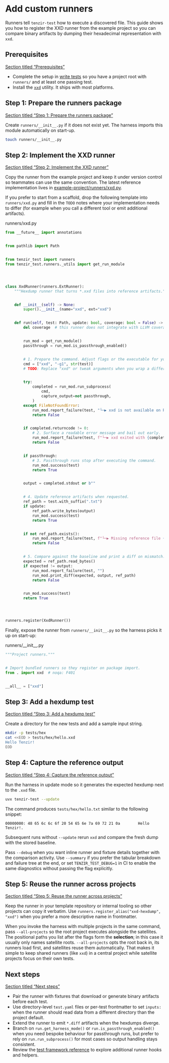 # Add custom runners

Runners tell `tenzir-test` how to execute a discovered file. This guide shows you how to register the XXD runner from the example project so you can compare binary artifacts by dumping their hexadecimal representation with `xxd`.

## Prerequisites

[Section titled “Prerequisites”](#prerequisites)

* Complete the setup in [write tests](/guides/testing/write-tests) so you have a project root with `runners/` and at least one passing test.
* Install the [`xxd`](https://man.archlinux.org/man/xxd.1.en) utility. It ships with most platforms.

## Step 1: Prepare the runners package

[Section titled “Step 1: Prepare the runners package”](#step-1-prepare-the-runners-package)

Create `runners/__init__.py` if it does not exist yet. The harness imports this module automatically on start-up.

```sh
touch runners/__init__.py
```

## Step 2: Implement the XXD runner

[Section titled “Step 2: Implement the XXD runner”](#step-2-implement-the-xxd-runner)

Copy the runner from the example project and keep it under version control so teammates can use the same convention. The latest reference implementation lives in [example-project/runners/xxd.py](https://github.com/tenzir/test/blob/main/example-project/runners/xxd.py).

If you prefer to start from a scaffold, drop the following template into `runners/xxd.py` and fill in the `TODO` notes where your implementation needs to differ (for example when you call a different tool or emit additional artifacts).

runners/xxd.py

```python
from __future__ import annotations


from pathlib import Path


from tenzir_test import runners
from tenzir_test.runners._utils import get_run_module




class XxdRunner(runners.ExtRunner):
    """Hexdump runner that turns *.xxd files into reference artifacts."""


    def __init__(self) -> None:
        super().__init__(name="xxd", ext="xxd")


    def run(self, test: Path, update: bool, coverage: bool = False) -> bool:
        del coverage  # this runner does not integrate with LLVM coverage


        run_mod = get_run_module()
        passthrough = run_mod.is_passthrough_enabled()


        # 1. Prepare the command. Adjust flags or the executable for your tool.
        cmd = ["xxd", "-g1", str(test)]
        # TODO: Replace "xxd" or tweak arguments when you wrap a different command.


        try:
            completed = run_mod.run_subprocess(
                cmd,
                capture_output=not passthrough,
            )
        except FileNotFoundError:
            run_mod.report_failure(test, "└─▶ xxd is not available on PATH")
            return False


        if completed.returncode != 0:
            # 2. Surface a readable error message and bail out early.
            run_mod.report_failure(test, f"└─▶ xxd exited with {completed.returncode}")
            return False


        if passthrough:
            # 3. Passthrough runs stop after executing the command.
            run_mod.success(test)
            return True


        output = completed.stdout or b""


        # 4. Update reference artifacts when requested.
        ref_path = test.with_suffix(".txt")
        if update:
            ref_path.write_bytes(output)
            run_mod.success(test)
            return True


        if not ref_path.exists():
            run_mod.report_failure(test, f"└─▶ Missing reference file {ref_path}")
            return False


        # 5. Compare against the baseline and print a diff on mismatch.
        expected = ref_path.read_bytes()
        if expected != output:
            run_mod.report_failure(test, "")
            run_mod.print_diff(expected, output, ref_path)
            return False


        run_mod.success(test)
        return True




runners.register(XxdRunner())
```

Finally, expose the runner from `runners/__init__.py` so the harness picks it up on start-up:

runners/\_\_init\_\_.py

```python
"""Project runners."""


# Import bundled runners so they register on package import.
from . import xxd  # noqa: F401


__all__ = ["xxd"]
```

## Step 3: Add a hexdump test

[Section titled “Step 3: Add a hexdump test”](#step-3-add-a-hexdump-test)

Create a directory for the new tests and add a sample input string.

```sh
mkdir -p tests/hex
cat <<EOD > tests/hex/hello.xxd
Hello Tenzir!
EOD
```

## Step 4: Capture the reference output

[Section titled “Step 4: Capture the reference output”](#step-4-capture-the-reference-output)

Run the harness in update mode so it generates the expected hexdump next to the `.xxd` file.

```sh
uvx tenzir-test --update
```

The command produces `tests/hex/hello.txt` similar to the following snippet:

```text
00000000: 48 65 6c 6c 6f 20 54 65 6e 7a 69 72 21 0a        Hello Tenzir!.
```

Subsequent runs without `--update` rerun `xxd` and compare the fresh dump with the stored baseline.

Pass `--debug` when you want inline runner and fixture details together with the comparison activity. Use `--summary` if you prefer the tabular breakdown and failure tree at the end, or set `TENZIR_TEST_DEBUG=1` in CI to enable the same diagnostics without passing the flag explicitly.

## Step 5: Reuse the runner across projects

[Section titled “Step 5: Reuse the runner across projects”](#step-5-reuse-the-runner-across-projects)

Keep the runner in your template repository or internal tooling so other projects can copy it verbatim. Use `runners.register_alias("xxd-hexdump", "xxd")` when you prefer a more descriptive name in frontmatter.

When you invoke the harness with multiple projects in the same command, pass `--all-projects` so the root project executes alongside the satellites. The positional paths you list after the flags form the **selection**; in this case it usually only names satellite roots. `--all-projects` opts the root back in, its runners load first, and satellites reuse them automatically. That makes it simple to keep shared runners (like `xxd`) in a central project while satellite projects focus on their own tests.

## Next steps

[Section titled “Next steps”](#next-steps)

* Pair the runner with fixtures that download or generate binary artifacts before each test.
* Use directory-level `test.yaml` files or per-test frontmatter to set `inputs:` when the runner should read data from a different directory than the project default.
* Extend the runner to emit `*.diff` artifacts when the hexdumps diverge.
* Branch on `run.get_harness_mode()` or `run.is_passthrough_enabled()` when you need bespoke behaviour for passthrough runs, but prefer to rely on `run.run_subprocess()` for most cases so output handling stays consistent.
* Review the [test framework reference](/reference/test-framework/) to explore additional runner hooks and helpers.
